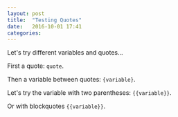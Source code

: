 ```yaml
---
layout: post
title:  "Testing Quotes"
date:   2016-10-01 17:41
categories:
---
```

Let's try different variables and quotes...

First a quote: `quote`.

Then a variable between quotes: `{variable}`.

Let's try the variable with two parentheses: `{{variable}}`.

Or with blockquotes ```{{variable}}```.
